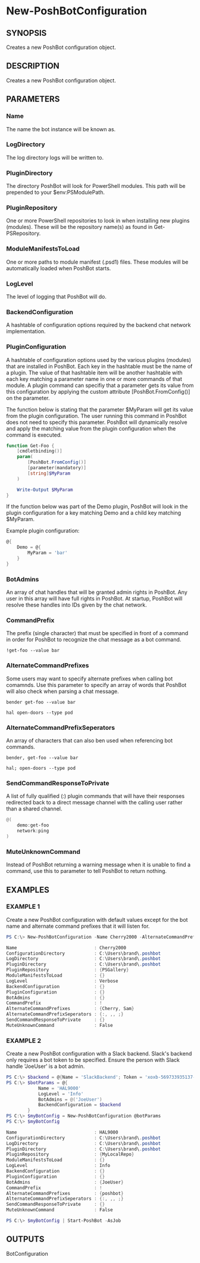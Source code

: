 
# New-PoshBotConfiguration

## SYNOPSIS

Creates a new PoshBot configuration object.

## DESCRIPTION

Creates a new PoshBot configuration object.

## PARAMETERS

### Name

The name the bot instance will be known as.

### LogDirectory

The log directory logs will be written to.

### PluginDirectory

The directory PoshBot will look for PowerShell modules.
This path will be prepended to your $env:PSModulePath.

### PluginRepository

One or more PowerShell repositories to look in when installing new plugins (modules).
These will be the repository name(s) as found in Get-PSRepository.

### ModuleManifestsToLoad

One or more paths to module manifest (.psd1) files.
These modules will be automatically loaded when PoshBot starts.

### LogLevel

The level of logging that PoshBot will do.

### BackendConfiguration

A hashtable of configuration options required by the backend chat network implementation.

### PluginConfiguration

A hashtable of configuration options used by the various plugins (modules) that are installed in PoshBot.
Each key in the hashtable must be the name of a plugin.
The value of that hashtable item will be another hashtable with each key matching a parameter name in one or more commands of that module.
A plugin command can specifiy that a parameter gets its value from this configuration by applying the custom attribute [PoshBot.FromConfig()] on the parameter.

The function below is stating that the parameter $MyParam will get its value from the plugin configuration.
The user running this command in PoshBot does not need to specify this parameter.
PoshBot will dynamically resolve and apply the matching value from the plugin configuration when the command is executed.

```powershell
function Get-Foo {
    [cmdletbinding()]
    param(
        [PoshBot.FromConfig()]
        [parameter(mandatory)]
        [string]$MyParam
    )

    Write-Output $MyParam
}
```

If the function below was part of the Demo plugin, PoshBot will look in the plugin configuration for a key matching Demo and a child key matching $MyParam.

Example plugin configuration:

```powershell
@{
    Demo = @{
        MyParam = 'bar'
    }
}
```

### BotAdmins

An array of chat handles that will be granted admin rights in PoshBot. Any user in this array will have full rights in PoshBot. At startup,
PoshBot will resolve these handles into IDs given by the chat network.

### CommandPrefix

The prefix (single character) that must be specified in front of a command in order for PoshBot to recognize the chat message as a bot command.

```
!get-foo --value bar
```

### AlternateCommandPrefixes

Some users may want to specify alternate prefixes when calling bot comamnds.
Use this parameter to specify an array of words that PoshBot will also check when parsing a chat message.

```
bender get-foo --value bar
```

```
hal open-doors --type pod
```

### AlternateCommandPrefixSeperators

An array of characters that can also ben used when referencing bot commands.

```
bender, get-foo --value bar
```

```
hal; open-doors --type pod
```

### SendCommandResponseToPrivate

A list of fully qualified (<PluginName>:<CommandName>) plugin commands that will have their responses redirected back to a direct message channel with the calling user rather than a shared channel.

```powershell
@(
    demo:get-foo
    network:ping
)
```

### MuteUnknownCommand

Instead of PoshBot returning a warning message when it is unable to find a command, use this to parameter to tell PoshBot to return nothing.

## EXAMPLES

### EXAMPLE 1

Create a new PoshBot configuration with default values except for the bot name and alternate command prefixes that it will listen for.

```powershell
PS C:\> New-PoshBotConfiguration -Name Cherry2000 -AlternateCommandPrefixes @('Cherry', 'Sam')

Name                             : Cherry2000
ConfigurationDirectory           : C:\Users\brand\.poshbot
LogDirectory                     : C:\Users\brand\.poshbot
PluginDirectory                  : C:\Users\brand\.poshbot
PluginRepository                 : {PSGallery}
ModuleManifestsToLoad            : {}
LogLevel                         : Verbose
BackendConfiguration             : {}
PluginConfiguration              : {}
BotAdmins                        : {}
CommandPrefix                    : !
AlternateCommandPrefixes         : {Cherry, Sam}
AlternateCommandPrefixSeperators : {:, ,, ;}
SendCommandResponseToPrivate     : {}
MuteUnknownCommand               : False
```

### EXAMPLE 2

Create a new PoshBot configuration with a Slack backend.
Slack's backend only requires a bot token to be specified.
Ensure the person with Slack handle 'JoeUser' is a bot admin.

```powershell
PS C:\> $backend = @{Name = 'SlackBackend'; Token = 'xoxb-569733935137-njOPkyBThqOTTUnCZb7tZpKK'}
PS C:\> $botParams = @{
            Name = 'HAL9000'
            LogLevel = 'Info'
            BotAdmins = @('JoeUser')
            BackendConfiguration = $backend
        }
PS C:\> $myBotConfig = New-PoshBotConfiguration @botParams
PS C:\> $myBotConfig

Name                             : HAL9000
ConfigurationDirectory           : C:\Users\brand\.poshbot
LogDirectory                     : C:\Users\brand\.poshbot
PluginDirectory                  : C:\Users\brand\.poshbot
PluginRepository                 : {MyLocalRepo}
ModuleManifestsToLoad            : {}
LogLevel                         : Info
BackendConfiguration             : {}
PluginConfiguration              : {}
BotAdmins                        : {JoeUser}
CommandPrefix                    : !
AlternateCommandPrefixes         : {poshbot}
AlternateCommandPrefixSeperators : {:, ,, ;}
SendCommandResponseToPrivate     : {}
MuteUnknownCommand               : False

PS C:\> $myBotConfig | Start-PoshBot -AsJob
```

## OUTPUTS

BotConfiguration
